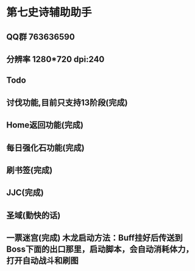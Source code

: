 第七史诗辅助助手
=
QQ群
763636590
--
分辨率 1280*720 dpi:240
--
Todo
--
讨伐功能,目前只支持13阶段(完成)
-
Home返回功能(完成)
-
每日强化石功能(完成)
-
刷书签(完成)
-
JJC(完成)
-
圣域(勤快的话)
--
一票迷宫(完成)
木龙启动方法：Buff挂好后传送到Boss下面的出口那里，启动脚本，会自动消耗体力，打开自动战斗和刷图
--
